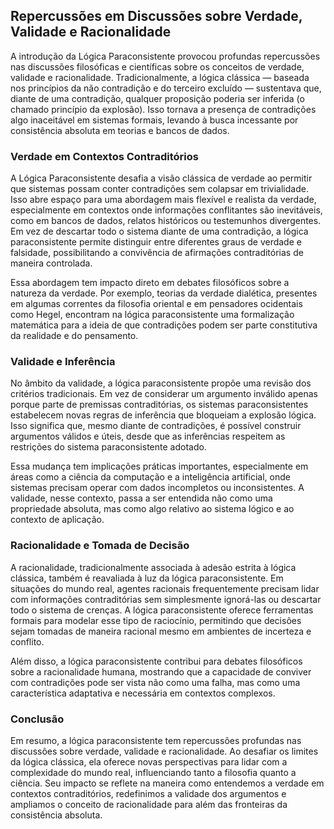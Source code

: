 
## Repercussões em Discussões sobre Verdade, Validade e Racionalidade

A introdução da Lógica Paraconsistente provocou profundas repercussões nas discussões filosóficas e científicas sobre os conceitos de verdade, validade e racionalidade. Tradicionalmente, a lógica clássica — baseada nos princípios da não contradição e do terceiro excluído — sustentava que, diante de uma contradição, qualquer proposição poderia ser inferida (o chamado princípio da explosão). Isso tornava a presença de contradições algo inaceitável em sistemas formais, levando à busca incessante por consistência absoluta em teorias e bancos de dados.

### Verdade em Contextos Contraditórios

A Lógica Paraconsistente desafia a visão clássica de verdade ao permitir que sistemas possam conter contradições sem colapsar em trivialidade. Isso abre espaço para uma abordagem mais flexível e realista da verdade, especialmente em contextos onde informações conflitantes são inevitáveis, como em bancos de dados, relatos históricos ou testemunhos divergentes. Em vez de descartar todo o sistema diante de uma contradição, a lógica paraconsistente permite distinguir entre diferentes graus de verdade e falsidade, possibilitando a convivência de afirmações contraditórias de maneira controlada.

Essa abordagem tem impacto direto em debates filosóficos sobre a natureza da verdade. Por exemplo, teorias da verdade dialética, presentes em algumas correntes da filosofia oriental e em pensadores ocidentais como Hegel, encontram na lógica paraconsistente uma formalização matemática para a ideia de que contradições podem ser parte constitutiva da realidade e do pensamento.

### Validade e Inferência

No âmbito da validade, a lógica paraconsistente propõe uma revisão dos critérios tradicionais. Em vez de considerar um argumento inválido apenas porque parte de premissas contraditórias, os sistemas paraconsistentes estabelecem novas regras de inferência que bloqueiam a explosão lógica. Isso significa que, mesmo diante de contradições, é possível construir argumentos válidos e úteis, desde que as inferências respeitem as restrições do sistema paraconsistente adotado.

Essa mudança tem implicações práticas importantes, especialmente em áreas como a ciência da computação e a inteligência artificial, onde sistemas precisam operar com dados incompletos ou inconsistentes. A validade, nesse contexto, passa a ser entendida não como uma propriedade absoluta, mas como algo relativo ao sistema lógico e ao contexto de aplicação.

### Racionalidade e Tomada de Decisão

A racionalidade, tradicionalmente associada à adesão estrita à lógica clássica, também é reavaliada à luz da lógica paraconsistente. Em situações do mundo real, agentes racionais frequentemente precisam lidar com informações contraditórias sem simplesmente ignorá-las ou descartar todo o sistema de crenças. A lógica paraconsistente oferece ferramentas formais para modelar esse tipo de raciocínio, permitindo que decisões sejam tomadas de maneira racional mesmo em ambientes de incerteza e conflito.

Além disso, a lógica paraconsistente contribui para debates filosóficos sobre a racionalidade humana, mostrando que a capacidade de conviver com contradições pode ser vista não como uma falha, mas como uma característica adaptativa e necessária em contextos complexos.

### Conclusão

Em resumo, a lógica paraconsistente tem repercussões profundas nas discussões sobre verdade, validade e racionalidade. Ao desafiar os limites da lógica clássica, ela oferece novas perspectivas para lidar com a complexidade do mundo real, influenciando tanto a filosofia quanto a ciência. Seu impacto se reflete na maneira como entendemos a verdade em contextos contraditórios, redefinimos a validade dos argumentos e ampliamos o conceito de racionalidade para além das fronteiras da consistência absoluta.

